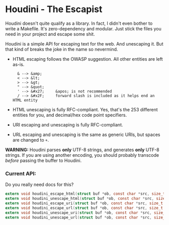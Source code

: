 Houdini - The Escapist
======================

Houdini doesn't quite qualify as a library. In fact, I didn't even bother
to write a Makefile. It's zero-dependency and modular. Just stick the files
you need in your project and escape some shit.

Houdini is a simple API for escaping text for the web. And unescaping it.
But that kind of breaks the joke in the name so nevermind.

- HTML escaping follows the OWASP suggestion. All other entities are left
as-is.

        & --> &amp;
        < --> &lt;
        > --> &gt;
        " --> &quot;
        ' --> &#x27;     &apos; is not recommended
        / --> &#x2F;     forward slash is included as it helps end an HTML entity

- HTML unescaping is fully RFC-compliant. Yes, that's the 253 different entities
for you, and decimal/hex code point specifiers.

- URI escaping and unescaping is fully RFC-compliant.

- URL escaping and unescaping is the same as generic URIs,
    but spaces are changed to `+`.

**WARNING:** Houdini parses **only** UTF-8 strings, and generates **only**
UTF-8 strings. If you are using another encoding, you should probably transcode
*before* passing the buffer to Houdini.

### Current API:

Do you really need docs for this?

~~~~ c
extern void houdini_escape_html(struct buf *ob, const char *src, size_t size);
extern void houdini_unescape_html(struct buf *ob, const char *src, size_t size);
extern void houdini_escape_uri(struct buf *ob, const char *src, size_t size);
extern void houdini_escape_url(struct buf *ob, const char *src, size_t size);
extern void houdini_unescape_uri(struct buf *ob, const char *src, size_t size);
extern void houdini_unescape_url(struct buf *ob, const char *src, size_t size);
~~~~

